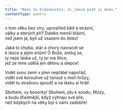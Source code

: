 ```yaml
---
title: "Není to bláznovství, o\_lásce psát si dnes,"
contentType: poetry
---
```


<section>

v tom věku bez víry, uprostřed běd a strázní,  
války a sterých pří? Daleko menší blázni,  
než jsem já, byli už vsazeni do želez!

</section>

<section>

Jaká to chyba, stár a chorý navracet se  
k lásce a jejím snům! Ó Bože, smiluj se,  
ty nejsi láska už, ty jsi má lítice,  
jež ze mne udělá jen dětinu a slepce!

</section>

<section>

Vidět svou zemi v plen nepřátel napořád,  
vidět své korouhve už tonout v moři hrůzy,  
vidět tu strašnou spoušť a na lásku si hrát!

</section>

<section>

Sbohem, vy bosorky! Sbohem, jdu k soudu, Múzy,  
a budu šťastnější, když vyhraju své pře,  
než kdybych na věky byl s vámi zadobře!

</section>
